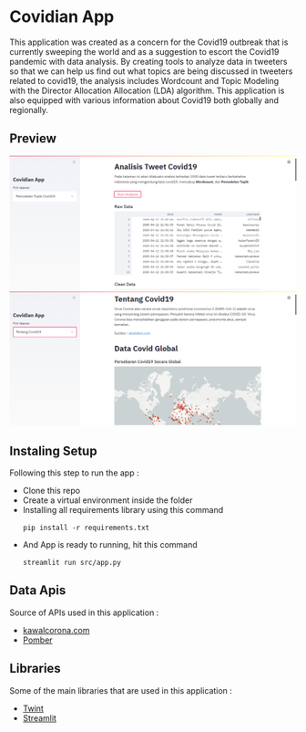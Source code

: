 # Covidian App

This application was created as a concern for the Covid19 outbreak that is currently sweeping the world and as a suggestion to escort the Covid19 pandemic with data analysis. By creating tools to analyze data in tweeters so that we can help us find out what topics are being discussed in tweeters related to covid19, the analysis includes Wordcount and Topic Modeling with the Director Allocation Allocation (LDA) algorithm. This application is also equipped with various information about Covid19 both globally and regionally.

## Preview
![page1](page1.PNG)
![page2](page2.PNG)

## Instaling Setup
Following this step to run the app :

- Clone this repo
- Create a virtual environment inside the folder
- Installing all requirements library using this command 
  ```
  pip install -r requirements.txt
  ```
- And App is ready to running, hit this command
  ```
  streamlit run src/app.py
  ```

## Data Apis
Source of APIs used in this application :

- [kawalcorona.com](https://kawalcorona.com/api/)
- [Pomber](https://github.com/pomber/covid19)

## Libraries
Some of the main libraries that are used in this application :

- [Twint](https://github.com/twintproject/twint)
- [Streamlit](https://streamlit.io/)